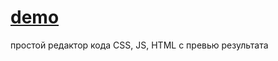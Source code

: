 # [demo](https://unrivaled-empanada-4736d1.netlify.app/)

простой редактор кода CSS, JS, HTML с превью результата
